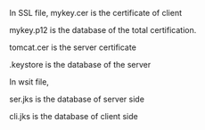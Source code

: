 In SSL file, mykey.cer is the certificate of client 

mykey.p12 is the database of the total certification. 

tomcat.cer is the server certificate

.keystore is the database of the server

In wsit file,

ser.jks is the database of server side

cli.jks is the database of client side